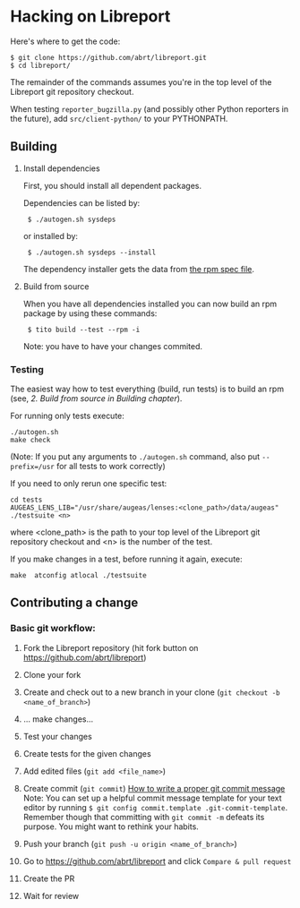 # Hacking on Libreport

Here's where to get the code:

    $ git clone https://github.com/abrt/libreport.git
    $ cd libreport/

The remainder of the commands assumes you're in the top level of the
Libreport git repository checkout.

When testing `reporter_bugzilla.py` (and possibly other Python reporters
in the future), add `src/client-python/` to your PYTHONPATH.

## Building

1. Install dependencies

    First, you should install all dependent packages.

    Dependencies can be listed by:

        $ ./autogen.sh sysdeps

    or installed by:

        $ ./autogen.sh sysdeps --install

    The dependency installer gets the data from [the rpm spec file](libreport.spec.in).

2. Build from source

    When you have all dependencies installed you can now build an rpm package by using these commands:

        $ tito build --test --rpm -i

    Note: you have to have your changes commited.

### Testing

The easiest way how to test everything (build, run tests) is to build an rpm (see,
        *2. Build from source in Building chapter*).

For running only tests execute:

    ./autogen.sh
    make check

(Note: If you put any arguments to `./autogen.sh` command, also put `--prefix=/usr` for all tests to
 work correctly)

If you need to only rerun one specific test:

    cd tests
    AUGEAS_LENS_LIB="/usr/share/augeas/lenses:<clone_path>/data/augeas" ./testsuite <n>

where \<clone\_path\> is the path to your top level of the Libreport git repository checkout and \<n\> is
the number of the test.

If you make changes in a test, before running it again, execute:

    make  atconfig atlocal ./testsuite

## Contributing a change

### Basic git workflow:

1. Fork the Libreport repository (hit fork button on https://github.com/abrt/libreport)

2. Clone your fork

3. Create and check out to a new branch in your clone (`git checkout -b <name_of_branch>`)

4. ... make changes...

5. Test your changes

6. Create tests for the given changes

7. Add edited files (`git add <file_name>`)

8. Create commit (`git commit`) [How to write a proper git commit
   message](https://chris.beams.io/posts/git-commit/)  
Note: You can set up a helpful commit message template for your text editor by running
`$ git config commit.template .git-commit-template`. Remember though that
committing with `git commit -m` defeats its purpose. You might want to rethink
your habits.

9. Push your branch (`git push -u origin <name_of_branch>`)

10. Go to https://github.com/abrt/libreport and click `Compare & pull request`

11. Create the PR

12. Wait for review
